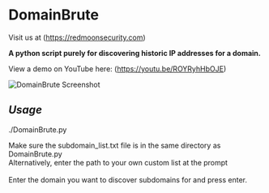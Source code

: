 # DomainBrute

Visit us at (https://redmoonsecurity.com)

**A python script purely for discovering historic IP addresses for a domain.**

View a demo on YouTube here: (https://youtu.be/ROYRyhHbOJE)

![DomainBrute Screenshot](https://user-images.githubusercontent.com/62467907/79632647-f8d87400-8160-11ea-95d5-85893bad49d8.png)

## *Usage*

./DomainBrute.py

Make sure the subdomain_list.txt file is in the same directory as DomainBrute.py<br/>Alternatively, enter the path to your own custom list at the prompt<br/><br/>Enter the domain you want to discover subdomains for and press enter.
